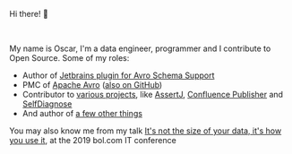 <!--<img align="right" alt="Oscar's Github Statistics" src="https://github-readme-stats.vercel.app/api?username=opwvhk&show_icons=true"/>-->
Hi there! :wave:

&nbsp;

My name is Oscar, I'm a data engineer, programmer and I contribute to Open Source. Some of my roles:

* Author of [Jetbrains plugin for Avro Schema Support](https://plugins.jetbrains.com/plugin/15728-apache-avro-schema-support)
* PMC of [Apache Avro](https://avro.apache.org/) ([also on GitHub](https://github.com/apache/avro/pulls?q=is%3Apr+author%3Aopwvhk))
* Contributor to [various projects](https://github.com/pulls?q=is%3Apr+is%3Amerged+author%3Aopwvhk+-user%3Aapache+-user%3Aopwvhk+-user%3Awvhk-org-poc),
  like [AssertJ](https://github.com/assertj/assertj), <!--[ZIO-IntelliJ](https://github.com/zio/zio-intellij),-->
  [Confluence Publisher](https://github.com/confluence-publisher/confluence-publisher) and [SelfDiagnose](https://github.com/emicklei/selfdiagnose)
* And author of [a few other things](https://github.com/opwvhk?tab=repositories&q=&type=source&sort=stargazers)

You may also know me from my talk [It's not the size of your data, it's how you use it](https://www.youtube.com/watch?v=m4YQTDVsydU), at the 2019 bol.com IT conference
<!--
&nbsp;

![Oscar's Github Summary](https://github-profile-summary-cards.vercel.app/api/cards/profile-details?username=opwvhk&theme=github)
-->

